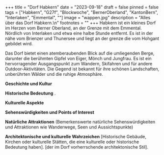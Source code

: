 +++
title = "Dorf Habkern"
date = "2023-09-18"
draft = false
pinned = false
tags = ["Habkern", "G27f", "Blockwoche", "BernerOberland", "KantonBern", "Interlaken", "Emmental", ""]
image = "wappen.jpg"
description = "Alles über das Dorf Habkern.\n"
footnotes = ""
+++
Habkern ist ein kleines Dorf im Herzen vom Berner Oberland, an der Grenze mit dem Emmental. Nördlich von Interlaken und etwa eine halbe Stunde entfernt. Es ist in der nähe vom Brienzer und Thunersee und liegt an der grenze die vom Hohgant gebildet wird.

Das Dorf bietet einen atemberaubenden Blick auf die umliegenden Berge, darunter die berühmten Gipfel von Eiger, Mönch und Jungfrau. Es ist ein hervorragender Ausgangspunkt zum Wandern, Skifahren und für andere Outdoor-Aktivitäten. Die Gegend ist bekannt für ihre schönen Landschaften, unberührten Wälder und die ruhige Atmosphäre.

**Geschichte und Kultur**


**Historische Bedeutung**
.

**Kulturelle Aspekte**


**Sehenswürdigkeiten und Points of Interest**


**Natürliche Attraktionen**
(Bemerkenswerte natürliche Sehenswürdigkeiten und Attraktionen wie Wanderwege, Seen und Aussichtspunkte)

**Architektonische und kulturelle Wahrzeichen**
\[Historische Gebäude, Kirchen oder kulturelle Stätten, die eine kulturelle oder historische Bedeutung haben].
\[der im Dorf vorherrschende architektonische Stil].
